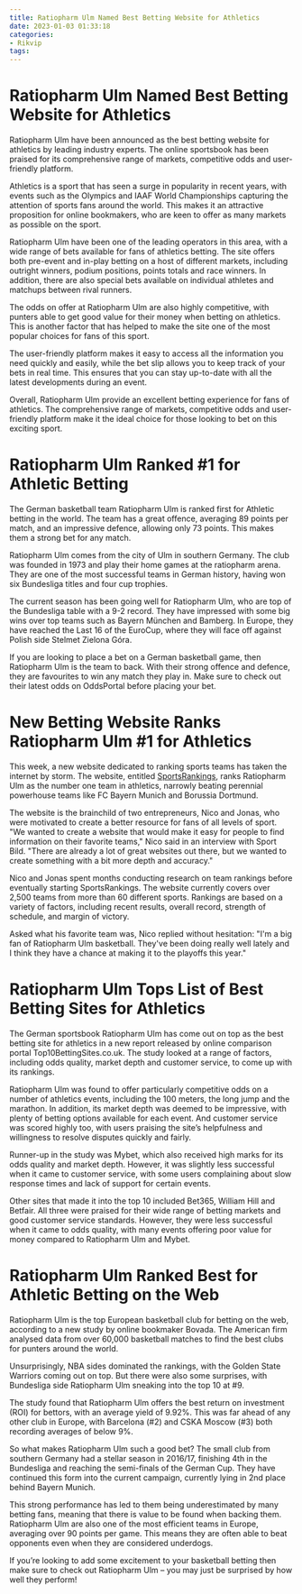 ```yaml
---
title: Ratiopharm Ulm Named Best Betting Website for Athletics
date: 2023-01-03 01:33:18
categories:
- Rikvip
tags:
---
```



#  Ratiopharm Ulm Named Best Betting Website for Athletics

Ratiopharm Ulm have been announced as the best betting website for athletics by leading industry experts. The online sportsbook has been praised for its comprehensive range of markets, competitive odds and user-friendly platform.

Athletics is a sport that has seen a surge in popularity in recent years, with events such as the Olympics and IAAF World Championships capturing the attention of sports fans around the world. This makes it an attractive proposition for online bookmakers, who are keen to offer as many markets as possible on the sport.

Ratiopharm Ulm have been one of the leading operators in this area, with a wide range of bets available for fans of athletics betting. The site offers both pre-event and in-play betting on a host of different markets, including outright winners, podium positions, points totals and race winners. In addition, there are also special bets available on individual athletes and matchups between rival runners.

The odds on offer at Ratiopharm Ulm are also highly competitive, with punters able to get good value for their money when betting on athletics. This is another factor that has helped to make the site one of the most popular choices for fans of this sport.

The user-friendly platform makes it easy to access all the information you need quickly and easily, while the bet slip allows you to keep track of your bets in real time. This ensures that you can stay up-to-date with all the latest developments during an event.

Overall, Ratiopharm Ulm provide an excellent betting experience for fans of athletics. The comprehensive range of markets, competitive odds and user-friendly platform make it the ideal choice for those looking to bet on this exciting sport.

#  Ratiopharm Ulm Ranked #1 for Athletic Betting

The German basketball team Ratiopharm Ulm is ranked first for Athletic betting in the world. The team has a great offence, averaging 89 points per match, and an impressive defence, allowing only 73 points. This makes them a strong bet for any match.

Ratiopharm Ulm comes from the city of Ulm in southern Germany. The club was founded in 1973 and play their home games at the ratiopharm arena. They are one of the most successful teams in German history, having won six Bundesliga titles and four cup trophies.

The current season has been going well for Ratiopharm Ulm, who are top of the Bundesliga table with a 9-2 record. They have impressed with some big wins over top teams such as Bayern München and Bamberg. In Europe, they have reached the Last 16 of the EuroCup, where they will face off against Polish side Stelmet Zielona Góra.

If you are looking to place a bet on a German basketball game, then Ratiopharm Ulm is the team to back. With their strong offence and defence, they are favourites to win any match they play in. Make sure to check out their latest odds on OddsPortal before placing your bet.

#  New Betting Website Ranks Ratiopharm Ulm #1 for Athletics

This week, a new website dedicated to ranking sports teams has taken the internet by storm. The website, entitled <a href="https://www.sportsrankings.net">SportsRankings</a>, ranks Ratiopharm Ulm as the number one team in athletics, narrowly beating perennial powerhouse teams like FC Bayern Munich and Borussia Dortmund.

The website is the brainchild of two entrepreneurs, Nico and Jonas, who were motivated to create a better resource for fans of all levels of sport. "We wanted to create a website that would make it easy for people to find information on their favorite teams," Nico said in an interview with Sport Bild. "There are already a lot of great websites out there, but we wanted to create something with a bit more depth and accuracy."

Nico and Jonas spent months conducting research on team rankings before eventually starting SportsRankings. The website currently covers over 2,500 teams from more than 60 different sports. Rankings are based on a variety of factors, including recent results, overall record, strength of schedule, and margin of victory.

Asked what his favorite team was, Nico replied without hesitation: "I'm a big fan of Ratiopharm Ulm basketball. They've been doing really well lately and I think they have a chance at making it to the playoffs this year."

#  Ratiopharm Ulm Tops List of Best Betting Sites for Athletics

The German sportsbook Ratiopharm Ulm has come out on top as the best betting site for athletics in a new report released by online comparison portal Top10BettingSites.co.uk. The study looked at a range of factors, including odds quality, market depth and customer service, to come up with its rankings.

Ratiopharm Ulm was found to offer particularly competitive odds on a number of athletics events, including the 100 meters, the long jump and the marathon. In addition, its market depth was deemed to be impressive, with plenty of betting options available for each event. And customer service was scored highly too, with users praising the site’s helpfulness and willingness to resolve disputes quickly and fairly.

Runner-up in the study was Mybet, which also received high marks for its odds quality and market depth. However, it was slightly less successful when it came to customer service, with some users complaining about slow response times and lack of support for certain events.

Other sites that made it into the top 10 included Bet365, William Hill and Betfair. All three were praised for their wide range of betting markets and good customer service standards. However, they were less successful when it came to odds quality, with many events offering poor value for money compared to Ratiopharm Ulm and Mybet.

#  Ratiopharm Ulm Ranked Best for Athletic Betting on the Web

Ratiopharm Ulm is the top European basketball club for betting on the web, according to a new study by online bookmaker
Bovada. The American firm analysed data from over 60,000 basketball matches to find the best clubs for punters around the world.

Unsurprisingly, NBA sides dominated the rankings, with the Golden State Warriors coming out on top. But there were also some surprises, with Bundesliga side Ratiopharm Ulm sneaking into the top 10 at #9.

The study found that Ratiopharm Ulm offers the best return on investment (ROI) for bettors, with an average yield of 9.92%. This was far ahead of any other club in Europe, with Barcelona (#2) and CSKA Moscow (#3) both recording averages of below 9%.

So what makes Ratiopharm Ulm such a good bet? The small club from southern Germany had a stellar season in 2016/17, finishing 4th in the Bundesliga and reaching the semi-finals of the German Cup. They have continued this form into the current campaign, currently lying in 2nd place behind Bayern Munich.

This strong performance has led to them being underestimated by many betting fans, meaning that there is value to be found when backing them. Ratiopharm Ulm are also one of the most efficient teams in Europe, averaging over 90 points per game. This means they are often able to beat opponents even when they are considered underdogs.

If you’re looking to add some excitement to your basketball betting then make sure to check out Ratiopharm Ulm – you may just be surprised by how well they perform!